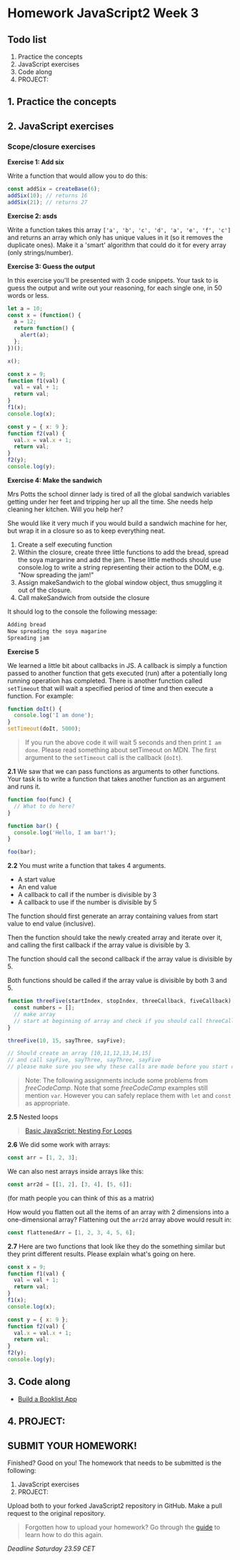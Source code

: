 # Homework JavaScript2 Week 3

## **Todo list**

1. Practice the concepts
2. JavaScript exercises
3. Code along
4. PROJECT:

## **1. Practice the concepts**

## **2. JavaScript exercises**

### Scope/closure exercises

**Exercise 1: Add six**

Write a function that would allow you to do this:

```js
const addSix = createBase(6);
addSix(10); // returns 16
addSix(21); // returns 27
```

**Exercise 2: asds**

Write a function takes this array `['a', 'b', 'c', 'd', 'a', 'e', 'f', 'c']` and returns an array which only has unique values in it (so it removes the duplicate ones). Make it a 'smart' algorithm that could do it for every array (only strings/number).

**Exercise 3: Guess the output**

In this exercise you'll be presented with 3 code snippets. Your task to is guess the output and write out your reasoning, for each single one, in 50 words or less.

```js
let a = 10;
const x = (function() {
  a = 12;
  return function() {
    alert(a);
  };
})();

x();
```

```js
const x = 9;
function f1(val) {
  val = val + 1;
  return val;
}
f1(x);
console.log(x);

const y = { x: 9 };
function f2(val) {
  val.x = val.x + 1;
  return val;
}
f2(y);
console.log(y);
```

**Exercise 4: Make the sandwich**

Mrs Potts the school dinner lady is tired of all the global sandwich variables getting under her feet and tripping her up all the time. She needs help cleaning her kitchen. Will you help her?

She would like it very much if you would build a sandwich machine for her, but wrap it in a closure so as to keep everything neat.

1. Create a self executing function
2. Within the closure, create three little functions to add the bread, spread the soya margarine and add the jam. These little methods should use console.log to write a string representing their action to the DOM, e.g. "Now spreading the jam!"
3. Assign makeSandwich to the global window object, thus smuggling it out of the closure.
4. Call makeSandwich from outside the closure

It should log to the console the following message:

```markdown
Adding bread
Now spreading the soya magarine
Spreading jam
```

**Exercise 5**

We learned a little bit about callbacks in JS. A callback is simply a function passed to another function that gets executed (run) after a potentially long running operation has completed. There is another function called `setTimeout` that will wait a specified period of time and then execute a function. For example:

```js
function doIt() {
  console.log('I am done');
}
setTimeout(doIt, 5000);
```

> If you run the above code it will wait 5 seconds and then print `I am done`. Please read something about setTimeout on MDN. The first argument to the `setTimeout` call is the callback (`doIt`).

**2.1** We saw that we can pass functions as arguments to other functions. Your task is to write a function that takes another function as an argument and runs it.

```js
function foo(func) {
  // What to do here?
}

function bar() {
  console.log('Hello, I am bar!');
}

foo(bar);
```

**2.2** You must write a function that takes 4 arguments.

- A start value
- An end value
- A callback to call if the number is divisible by 3
- A callback to use if the number is divisible by 5

The function should first generate an array containing values from start value to end value (inclusive).

Then the function should take the newly created array and iterate over it, and calling the first callback if the array value is divisible by 3.

The function should call the second callback if the array value is divisible by 5.

Both functions should be called if the array value is divisible by both 3 and 5.

```js
function threeFive(startIndex, stopIndex, threeCallback, fiveCallback) {
  const numbers = [];
  // make array
  // start at beginning of array and check if you should call threeCallback or fiveCallback or go on to next
}

threeFive(10, 15, sayThree, sayFive);

// Should create an array [10,11,12,13,14,15]
// and call sayFive, sayThree, sayThree, sayFive
// please make sure you see why these calls are made before you start coding
```

> Note: The following assignments include some problems from _freeCodeCamp_. Note that some _freeCodeCamp_ examples still mention `var`. However you can safely replace them with `let` and `const` as appropriate.

**2.5** Nested loops

> [Basic JavaScript: Nesting For Loops
> ](https://www.freecodecamp.com/challenges/nesting-for-loops)

**2.6** We did some work with arrays:

```js
const arr = [1, 2, 3];
```

We can also nest arrays inside arrays like this:

```js
const arr2d = [[1, 2], [3, 4], [5, 6]];
```

(for math people you can think of this as a matrix)

How would you flatten out all the items of an array with 2 dimensions into a one-dimensional array? Flattening out the `arr2d` array above would result in:

```js
const flattenedArr = [1, 2, 3, 4, 5, 6];
```

**2.7** Here are two functions that look like they do the something similar but they print different results. Please explain what's going on here.

```js
const x = 9;
function f1(val) {
  val = val + 1;
  return val;
}
f1(x);
console.log(x);

const y = { x: 9 };
function f2(val) {
  val.x = val.x + 1;
  return val;
}
f2(y);
console.log(y);
```

## **3. Code along**

- [Build a Booklist App](https://www.youtube.com/watch?v=JaMCxVWtW58)

## **4. PROJECT:**

## **SUBMIT YOUR HOMEWORK!**

Finished? Good on you! The homework that needs to be submitted is the following:

1. JavaScript exercises
2. PROJECT:

Upload both to your forked JavaScript2 repository in GitHub. Make a pull request to the original repository.

> Forgotten how to upload your homework? Go through the [guide](../hand-in-homework-guide.md) to learn how to do this again.

_Deadline Saturday 23.59 CET_
